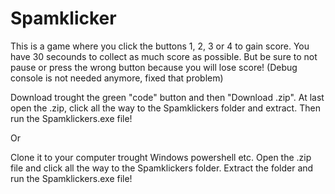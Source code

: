 # Spamklicker
This is a game where you click the buttons 1, 2, 3 or 4 to gain score. You have 30 secounds to collect as much score as possible. But be sure to not pause or press the wrong button because you will lose score! (Debug console is not needed anymore, fixed that problem)

Download trought the green "code" button and then "Download .zip". At last open the .zip, click all the way to the Spamklickers folder and extract. Then run the Spamklickers.exe file!

Or

Clone it to your computer trought Windows powershell etc. Open the .zip file and click all the way to the Spamklickers folder. Extract the folder and run the Spamklickers.exe file!

